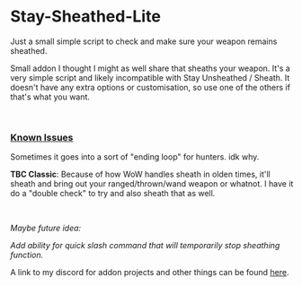 # Stay-Sheathed-Lite
Just a small simple script to check and make sure your weapon remains sheathed.

<p>Small addon I thought I might as well share that sheaths your weapon. It's a very simple script and likely incompatible with Stay Unsheathed / Sheath. It doesn't have any extra options or customisation, so use one of the others if that's what you want.</p>
<p>&nbsp;</p>
<h3><strong><span style="text-decoration: underline;">Known Issues</span></strong></h3>
<p>Sometimes it goes into a sort of "ending loop" for hunters. idk why.</p>
<p><strong>TBC Classic</strong>: Because of how WoW handles sheath in olden times, it'll sheath and bring out your ranged/thrown/wand weapon or whatnot. I have it do a "double check" to try and also sheath that as well.</p>
<p>&nbsp;</p>
<p><em>Maybe future idea:</em></p>
<p><em>Add ability for quick slash command that will temporarily stop sheathing function.</em></p>


A link to my discord for addon projects and other things can be found [here](https://discord.gg/tA4rrmjPp8).

